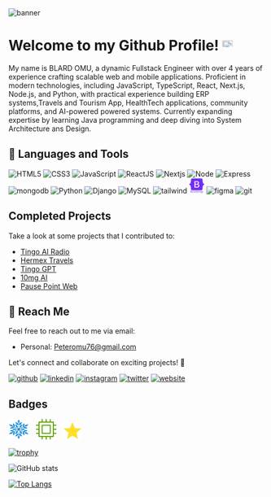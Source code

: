 <img src="https://res.cloudinary.com/djkrhjgjd/image/upload/v1748610011/20250529_1217_Fullstack_Engineer_Portrait_remix_01jwdw4at2eqt9qt04pns3xfnz_jgeagk.png"  alt="banner">

# Welcome to my Github Profile! <img src="https://raw.githubusercontent.com/MartinHeinz/MartinHeinz/master/wave.gif" width="20px" height="20px">

My name is BLARD OMU, a dynamic Fullstack Engineer with over 4 years of experience crafting scalable web and mobile applications. Proficient in modern technologies, including JavaScript, TypeScript, React, Next.js, Node.js, and Python, with practical experience building ERP systems,Travels and Tourism App, HealthTech applications, community platforms, and AI-powered powered systems. Currently expanding expertise by learning Java programming and deep diving into System Architecture ans Design.

## 🚀 Languages and Tools
![HTML5](https://img.icons8.com/color/30/html-5.png)
![CSS3](https://img.icons8.com/color/30/css3.png)
![JavaScript](https://img.icons8.com/color/30/javascript.png)
![ReactJS](https://img.icons8.com/color/30/react-native.png)
![Nextjs](https://img.icons8.com/color/30/nextjs.png)
![Node](https://img.icons8.com/color/30/nodejs.png)
![Express](https://img.icons8.com/color/30/express-js.png)
![mongodb](https://img.icons8.com/color/30/mongodb.png)
![Python](https://img.icons8.com/color/30/python.png)
![Django](https://img.icons8.com/color/30/django.png)
![MySQL](https://img.icons8.com/color/30/mysql.png)
<img src="https://www.vectorlogo.zone/logos/tailwindcss/tailwindcss-icon.svg" alt="tailwind" width="30" height="30"/>
<img src="https://raw.githubusercontent.com/devicons/devicon/master/icons/bootstrap/bootstrap-plain-wordmark.svg" alt="bootstrap" width="30" height="30"/>
<img src="https://www.vectorlogo.zone/logos/figma/figma-icon.svg" alt="figma" width="30" height="30"/>
<img src="https://www.vectorlogo.zone/logos/git-scm/git-scm-icon.svg" alt="git" width="30" height="30"/>


## Completed Projects

Take a look at some projects that I contributed to:

- [Tingo AI Radio](https://www.tingoradio.ai)
- [Hermex Travels](https://www.hermextravels.com)
- [Tingo GPT](https://www.tingomedia.ai/gpt-home)
- [10mg AI](https://www.10mg.ai)
- [Pause Point Web](https://www.pausepoint.net)



## 📝 Reach Me

Feel free to reach out to me via email:

- Personal: [Peteromu76@gmail.com](mailto:Peteromu76@gmail.com)

Let's connect and collaborate on exciting projects! 🚀

 



[<img src='https://cdn.jsdelivr.net/npm/simple-icons@3.0.1/icons/github.svg' alt='github' height='40'>](https://github.com/Blard-omu)  [<img src='https://cdn.jsdelivr.net/npm/simple-icons@3.0.1/icons/linkedin.svg' alt='linkedin' height='40'>](https://www.linkedin.com/in/peteromu/)  [<img src='https://cdn.jsdelivr.net/npm/simple-icons@3.0.1/icons/instagram.svg' alt='instagram' height='40'>](https://www.instagram.com/peteromu/)  [<img src='https://cdn.jsdelivr.net/npm/simple-icons@3.0.1/icons/twitter.svg' alt='twitter' height='40'>](https://twitter.com/@omu1peter)
[<img src='https://cdn.jsdelivr.net/npm/simple-icons@3.0.1/icons/icloud.svg' alt='website' height='40'>](https://blard-profile-pg.netlify.app/) 


## Badges
<a href='https://archiveprogram.github.com/'><img src='https://raw.githubusercontent.com/acervenky/animated-github-badges/master/assets/acbadge.gif' width='40' height='40'></a> <a href='https://docs.github.com/en/developers'><img src='https://raw.githubusercontent.com/acervenky/animated-github-badges/master/assets/devbadge.gif' width='40' height='40'></a> <a href='https://stars.github.com/'><img src='https://raw.githubusercontent.com/acervenky/animated-github-badges/master/assets/starbadge.gif' width='35' height='35'></a> 

[![trophy](https://github-profile-trophy.vercel.app/?username=Blard-omu&theme=radical)](https://github.com/ryo-ma/github-profile-trophy)

![GitHub stats](https://github-readme-stats.vercel.app/api?username=Blard-omu&show_icons=true&count_private=true&theme=radical)  

[![Top Langs](https://github-readme-stats.vercel.app/api/top-langs/?username=Blard-omu&theme=radical)](https://github.com/anuraghazra/github-readme-stats)
